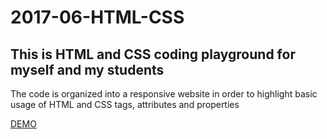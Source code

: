 # 2017-06-HTML-CSS


## This is HTML and CSS coding playground for myself and my students

The code is organized into a responsive website in order to highlight basic usage of HTML and CSS tags, attributes and properties

[DEMO](http://www.school.egartshtein.com/)
